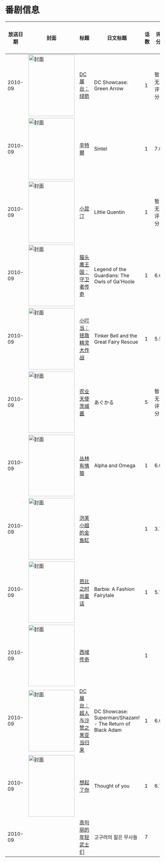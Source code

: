 # 番剧信息

|放送日期|封面|标题|日文标题|话数|评分|评分人数|
|---|---|---|---|---|---|---|
|2010-09|<img src="//lain.bgm.tv/pic/cover/c/59/04/136777_L9cfT.jpg" alt="封面" style="width:150px;height:200px;object-fit:cover;">|[DC展台：绿箭](https://bangumi.tv/subject/136777)|DC Showcase: Green Arrow|1|暂无评分|少于10人评分|
|2010-09|<img src="//lain.bgm.tv/pic/cover/c/d7/eb/49694_2288g.jpg" alt="封面" style="width:150px;height:200px;object-fit:cover;">|[辛特爾](https://bangumi.tv/subject/49694)|Sintel|1|7.0|10人评分|
|2010-09|<img src="//lain.bgm.tv/pic/cover/c/97/4c/157221_EGsN5.jpg" alt="封面" style="width:150px;height:200px;object-fit:cover;">|[小昆汀](https://bangumi.tv/subject/157221)|Little Quentin|1|暂无评分|少于10人评分|
|2010-09|<img src="//lain.bgm.tv/pic/cover/c/06/75/38989_c3pZ9.jpg" alt="封面" style="width:150px;height:200px;object-fit:cover;">|[猫头鹰王国：守卫者传奇](https://bangumi.tv/subject/38989)|Legend of the Guardians: The Owls of Ga'Hoole|1|6.6|74人评分|
|2010-09|<img src="//lain.bgm.tv/pic/cover/c/dd/26/24620_6WwHw.jpg" alt="封面" style="width:150px;height:200px;object-fit:cover;">|[小叮当：拯救精灵大作战](https://bangumi.tv/subject/24620)|Tinker Bell and the Great Fairy Rescue|1|5.5|15人评分|
|2010-09|<img src="//lain.bgm.tv/pic/cover/c/1b/48/112147_44q1j.jpg" alt="封面" style="width:150px;height:200px;object-fit:cover;">|[农业天使茨城酱](https://bangumi.tv/subject/112147)|あぐかる|5|暂无评分|少于10人评分|
|2010-09|<img src="//lain.bgm.tv/pic/cover/c/3a/6a/130758_6s81q.jpg" alt="封面" style="width:150px;height:200px;object-fit:cover;">|[丛林有情狼](https://bangumi.tv/subject/130758)|Alpha and Omega|1|6.0|28人评分|
|2010-09|<img src="//lain.bgm.tv/pic/cover/c/68/9e/29363_13I3F.jpg" alt="封面" style="width:150px;height:200px;object-fit:cover;">|[泡芙小姐的金鱼缸](https://bangumi.tv/subject/29363)||1|3.7|22人评分|
|2010-09|<img src="//lain.bgm.tv/pic/cover/c/55/aa/116174_5Z8nh.jpg" alt="封面" style="width:150px;height:200px;object-fit:cover;">|[芭比之时尚童话](https://bangumi.tv/subject/116174)|Barbie: A Fashion Fairytale|1|5.7|11人评分|
|2010-09|<img src="//lain.bgm.tv/pic/cover/c/ba/91/85767_2a88u.jpg" alt="封面" style="width:150px;height:200px;object-fit:cover;">|[西域传奇](https://bangumi.tv/subject/85767)||1|||
|2010-09|<img src="//lain.bgm.tv/pic/cover/c/8a/42/136778_z2cmz.jpg" alt="封面" style="width:150px;height:200px;object-fit:cover;">|[DC展台：超人与沙赞之黑亚当归来](https://bangumi.tv/subject/136778)|DC Showcase: Superman/Shazam! - The Return of Black Adam|1|6.0|12人评分|
|2010-09|<img src="//lain.bgm.tv/pic/cover/c/4e/45/10470_3oo0O.jpg" alt="封面" style="width:150px;height:200px;object-fit:cover;">|[想起了你](https://bangumi.tv/subject/10470)|Thought of you|1|6.7|63人评分|
|2010-09||[高句丽的年轻武士们](https://bangumi.tv/subject/144896)|고구려의 젊은 무사들|7|||

